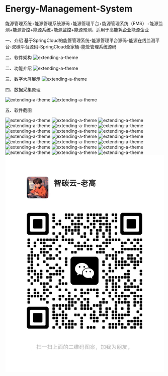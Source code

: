 # Energy-Management-System
能源管理系统+能源管理系统源码+能源管理平台+能源管理系统（EMS）+能源监测+能源管控+能源系统+能源监控+能源预测，适用于高能耗企业能源企业

一、介绍
基于SpringCloud的能管管理系统-能源管理平台源码-能源在线监测平台-双碳平台源码-SpringCloud全家桶-能管管理系统源码

二、软件架构
![extending-a-theme](/01软件架构.jpg)

二、功能介绍
![extending-a-theme](/02软件功能.jpg)

三、数字大屏展示
![extending-a-theme](/2M以内文件.jpg)

四、数据采集原理

![extending-a-theme](/001.png)
![extending-a-theme](/0002.png)

五、软件截图

![extending-a-theme](/01.png)
![extending-a-theme](/02.png)
![extending-a-theme](/03.png)
![extending-a-theme](/04.png)
![extending-a-theme](/05.png)
![extending-a-theme](/06.png)
![extending-a-theme](/07.png)
![extending-a-theme](/08.png)
![extending-a-theme](/09.png)
![extending-a-theme](/10.png)
![extending-a-theme](/11.png)
![extending-a-theme](/12.png)
![extending-a-theme](/13.png)
![extending-a-theme](/14.png)
![extending-a-theme](/15.png)
![extending-a-theme](/16.png)
![extending-a-theme](/17.png)
![extending-a-theme](/18.png)
![extending-a-theme](/19.png)
![extending-a-theme](/20.png)
![extending-a-theme](/21.png)
![extending-a-theme](/lianxi.jpg)



